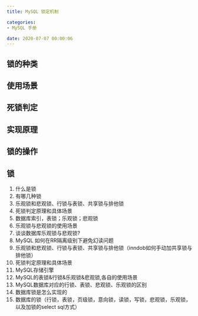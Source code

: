 ```yaml
---
title: MySQL 锁定机制

categories:
- MySQL 手册

date: 2020-07-07 00:00:06
---
```


## 锁的种类

## 使用场景

## 死锁判定

## 实现原理

## 锁的操作

## 锁
1. 什么是锁
1. 有哪几种锁
1. 乐观锁和悲观锁、行锁与表锁、共享锁与排他锁
1. 死锁判定原理和具体场景
1. 数据库索引，表锁；乐观锁；悲观锁
1. 乐观锁与悲观锁的使用场景
1. 谈谈数据库乐观锁与悲观锁?
1. MySQL 如何在RR隔离级别下避免幻读问题
1. 乐观锁和悲观锁、行锁与表锁、共享锁与排他锁（inndob如何手动加共享锁与排他锁）
1. 死锁判定原理和具体场景
1. MySQL存储引擎
1. MySQL的表锁&行锁&乐观锁&悲观锁,各自的使用场景
1. MySQL数据库对应的行锁、表锁、悲观锁、乐观锁的区别
1. 数据库锁是怎么实现的
1. 数据库的锁（行锁，表锁，页级锁，意向锁，读锁，写锁，悲观锁，乐观锁，以及加锁的select sql方式）